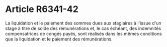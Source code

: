 # Article R6341-42

  
La liquidation et le paiement des sommes dues aux stagiaires à l'issue d'un stage à titre de solde des rémunérations et, le cas échéant, des indemnités compensatrices de congés payés, sont réalisés dans les mêmes conditions que la liquidation et le paiement des rémunérations.